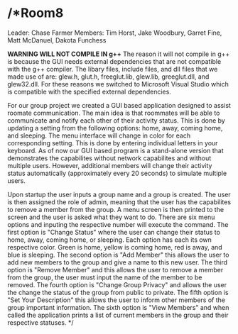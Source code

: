 /*Room8
=====
Leader: Chase Farmer 
Members: Tim Horst, Jake Woodbury, Garret Fine, Matt McDanuel, Dakota Funchess

**WARNING WILL NOT COMPILE IN g++**
The reason it will not compile in g++ is because the GUI needs external dependencies that are not compatible with the g++ compiler. The libary files, include files, and dll files that we made use of are: glew.h, glut.h, freeglut.lib, glew.lib, greeglut.dll, and glew32.dll. For these reasons we switched to Microsoft Visual Studio which is compatible with the specified external dependencies. 

For our group project we created a GUI based application designed to assist roomate communication. The main idea is that roommates will be able to communicate and notify each other of their activity status. This is done by updating a setting from the following options: home, away, coming home, and sleeping. The menu interface will change in color for each corresponding setting. This is done by entering individual letters in your keyboard. As of now our GUI based program is a stand-alone version that demonstrates the capabilites without network capabilites and without multiple users. However, additional members will change their activity status automatically (approximately every 20 seconds) to simulate multiple users.

Upon startup the user inputs a group name and a group is created. The user is then assigned the role of admin, meaning that the user has the capabilites to remove a member from the group. A menu screen is then printed to the screen and the user is asked what they want to do. There are six menu options and inputing the respective number will execute the command. The first option is "Change Status" where the user can change their status to home, away, coming home, or sleeping. Each option has each its own respective color. Green is home, yellow is coming home, red is away, and blue is sleeping. The second option is "Add Member" this allows the user to add new members to the group and give a name to this new user. The third option is "Remove Member" and this allows the user to remove a member from the group, the user must input the name of the member to be removed. The fourth option is "Change Group Privacy" and allows the user the change the status of the group from public to private. The fifth option is "Set Your Description" this allows the user to inform other members of the group important information. The sixth option is "View Members" and when called the application prints a list of current members in the group and their respective statuses.
*/
